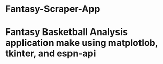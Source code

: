 # Fantasy-Scraper-App
# Fantasy Basketball Analysis application make using matplotlob, tkinter, and espn-api
